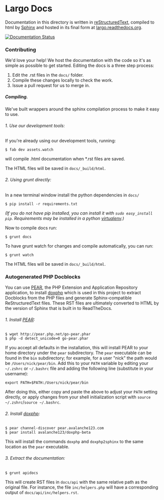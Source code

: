 # Largo Docs

Documentation in this directory is written in [reStructuredText](http://docutils.sourceforge.net/rst.html), compiled to html by [Sphinx](http://sphinx-doc.org/) and hosted in its final form at [largo.readthedocs.org](http://largo.readthedocs.org/).

[![Documentation Status](https://readthedocs.org/projects/largo/badge/?version=develop)](https://readthedocs.org/projects/largo/?badge=develop)

### Contributing

We'd love your help! We host the documentation with the code so it's as simple as possible to get started. Editing the docs is a three step process:

1. Edit the .rst files in the `docs/` folder.
2. Compile these changes locally to check the work.
3. Issue a pull request for us to merge in.

##### Compiling.

We've built wrappers around the sphinx compilation process to make it easy to use.

###### 1. Use our development tools:

If you're already using our development tools, running:

	$ fab dev assets.watch

will compile .html documentation when *.rst files are saved.

The HTML files will be saved in `docs/_build/html`.

###### 2. Using grunt directly:

In a new terminal window install the python dependencies in `docs/`

    $ pip install -r requirements.txt

_(If you do not have pip installed, you can install it with _`sudo easy_install pip`_. Requirements may be installed in a python [virtualenv](http://docs.python-guide.org/en/latest/dev/virtualenvs/).)_

Now to compile docs run:

	$ grunt docs

To have grunt watch for changes and compile automatically, you can run:

	$ grunt watch

The HTML files will be saved in `docs/_build/html`.

### Autogenerated PHP Docblocks

You can use [PEAR](https://pear.php.net/), the PHP Extension and Application Repository application, to install [doxphp](https://github.com/avalanche123/doxphp) which is used in this project to extract Docblocks from the PHP files and generate Sphinx-compatible ReStructuredText files. These RST files are ultimately converted to HTML by the version of Sphinx that is built in to ReadTheDocs.

###### 1. Install [PEAR](https://pear.php.net/manual/en/installation.getting.php):

    $ wget http://pear.php.net/go-pear.phar
    $ php -d detect_unicode=0 go-pear.phar

If you accept all defaults in the installation, this will install PEAR to your home directory under the `pear` subdirectory. The `pear` executable can be found in the `bin` subdirectory; for example, for a user "nick" the path would be `/Users/nick/pear/bin`. Add this to your `PATH` variable by editing your `~/.zshrc` or `~/.bashrc` file and adding the following line (substitute in your username):

    export PATH=$PATH:/Users/nick/pear/bin

After doing this, either copy and paste the above to adjust your `PATH` setting directly, or apply changes from your shell initialization script with `source ~/.zshrc`/`source ~/.bashrc`.

###### 2. Install [doxphp](https://github.com/avalanche123/doxphp):

    $ pear channel-discover pear.avalanche123.com
    $ pear install avalanche123/doxphp-beta

This will install the commands `doxphp` and `doxphp2sphinx` to the same location as the `pear` executable.

###### 3. Extract the documentation:

    $ grunt apidocs

This will create RST files in `docs/api` with the same relative path as the original file. For instance, the file `inc/helpers.php` will have a corresponding output of `docs/api/inc/helpers.rst`.
